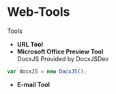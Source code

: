 # Web-Tools

Tools
* **URL Tool**
* **Microsoft Office Preview Tool**<br /> DocxJS Provided by DocxJSDev
```javascript
var docxJS = new DocxJS();
```

* **E-mail Tool**